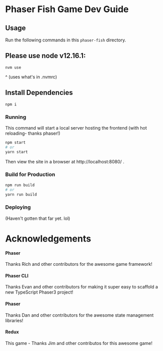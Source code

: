 # Phaser Fish Game Dev Guide



## Usage

Run the following commands in this `phaser-fish` directory.


## Please use node v12.16.1:
```
nvm use
```

^ (uses what's in .nvmrc)


## Install Dependencies
```
npm i
```


### Running 

This command will start a local server hosting the frontend (with hot reloading- thanks phaser!)

```bash
npm start
# or
yarn start
```

Then view the site in a browser at http://localhost:8080/ .


### Build for Production

```bash
npm run build
# or
yarn run build
```


### Deploying

(Haven't gotten that far yet. lol)


# Acknowledgements

#### Phaser
Thanks Rich and other contributors for the awesome game framework!

#### Phaser CLI
Thanks Evan and other contributors for making it super easy to scaffold a new TypeScript Phaser3 project!

#### Phaser
Thanks Dan and other contributors for the awesome state management libraries!

#### Redux
This game - Thanks Jim and other contributos for this awesome game!
